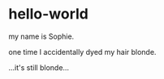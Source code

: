 # hello-world
my name is Sophie.

one time I accidentally dyed my hair blonde.

...it's still blonde...
